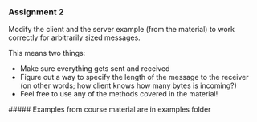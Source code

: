 ### Assignment 2

<p>Modify the client and the server example (from the material) to work correctly for arbitrarily sized messages.</p>

This means two things:
<ul>
<li>Make sure everything gets sent and received</li>
<li>Figure out a way to specify the length of the message to the receiver (on other words; how client knows how many bytes is incoming?)</li>
<li>Feel free to use any of the methods covered in the material!</li>
</ul>
##### Examples from course material are in examples folder
